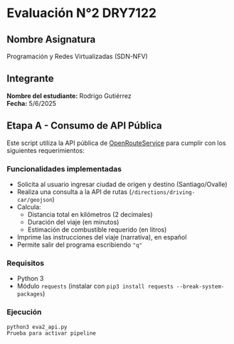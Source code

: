 # Evaluación N°2 DRY7122

## Nombre Asignatura
Programación y Redes Virtualizadas (SDN-NFV)

## Integrante
**Nombre del estudiante:** Rodrigo Gutiérrez  
**Fecha:** 5/6/2025

## Etapa A - Consumo de API Pública

Este script utiliza la API pública de [OpenRouteService](https://openrouteservice.org) para cumplir con los siguientes requerimientos:

###  Funcionalidades implementadas

- Solicita al usuario ingresar ciudad de origen y destino (Santiago/Ovalle)
- Realiza una consulta a la API de rutas (`/directions/driving-car/geojson`)
- Calcula:
  - Distancia total en kilómetros (2 decimales)
  - Duración del viaje (en minutos)
  - Estimación de combustible requerido (en litros)
- Imprime las instrucciones del viaje (narrativa), en español
- Permite salir del programa escribiendo `"q"`

###  Requisitos

- Python 3
- Módulo `requests` (instalar con `pip3 install requests --break-system-packages`)

###  Ejecución

```bash
python3 eva2_api.py
Prueba para activar pipeline
